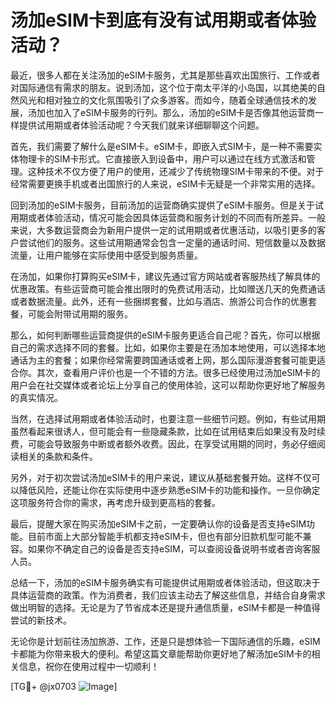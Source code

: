 # 汤加eSIM卡到底有没有试用期或者体验活动？

最近，很多人都在关注汤加的eSIM卡服务，尤其是那些喜欢出国旅行、工作或者对国际通信有需求的朋友。说到汤加，这个位于南太平洋的小岛国，以其绝美的自然风光和相对独立的文化氛围吸引了众多游客。而如今，随着全球通信技术的发展，汤加也加入了eSIM卡服务的行列。那么，汤加的eSIM卡是否像其他运营商一样提供试用期或者体验活动呢？今天我们就来详细聊聊这个问题。

首先，我们需要了解什么是eSIM卡。eSIM卡，即嵌入式SIM卡，是一种不需要实体物理卡的SIM卡形式。它直接嵌入到设备中，用户可以通过在线方式激活和管理。这种技术不仅方便了用户的使用，还减少了传统物理SIM卡带来的不便。对于经常需要更换手机或者出国旅行的人来说，eSIM卡无疑是一个非常实用的选择。

回到汤加的eSIM卡服务，目前汤加的运营商确实提供了eSIM卡服务。但是关于试用期或者体验活动，情况可能会因具体运营商和服务计划的不同而有所差异。一般来说，大多数运营商会为新用户提供一定的试用期或者优惠活动，以吸引更多的客户尝试他们的服务。这些试用期通常会包含一定量的通话时间、短信数量以及数据流量，让用户能够在实际使用中感受到服务质量。

在汤加，如果你打算购买eSIM卡，建议先通过官方网站或者客服热线了解具体的优惠政策。有些运营商可能会推出限时的免费试用活动，比如赠送几天的免费通话或者数据流量。此外，还有一些捆绑套餐，比如与酒店、旅游公司合作的优惠套餐，可能会附带试用期的服务。

那么，如何判断哪些运营商提供的eSIM卡服务更适合自己呢？首先，你可以根据自己的需求选择不同的套餐。比如，如果你主要是在汤加本地使用，可以选择本地通话为主的套餐；如果你经常需要跨国通话或者上网，那么国际漫游套餐可能更适合你。其次，查看用户评价也是一个不错的方法。很多已经使用过汤加eSIM卡的用户会在社交媒体或者论坛上分享自己的使用体验，这可以帮助你更好地了解服务的真实情况。

当然，在选择试用期或者体验活动时，也要注意一些细节问题。例如，有些试用期虽然看起来很诱人，但可能会有一些隐藏条款，比如在试用结束后如果没有及时续费，可能会导致服务中断或者额外收费。因此，在享受试用期的同时，务必仔细阅读相关的条款和条件。

另外，对于初次尝试汤加eSIM卡的用户来说，建议从基础套餐开始。这样不仅可以降低风险，还能让你在实际使用中逐步熟悉eSIM卡的功能和操作。一旦你确定这项服务符合你的需求，再考虑升级到更高档的套餐。

最后，提醒大家在购买汤加eSIM卡之前，一定要确认你的设备是否支持eSIM功能。目前市面上大部分智能手机都支持eSIM卡，但也有部分旧款机型可能不兼容。如果你不确定自己的设备是否支持eSIM，可以查阅设备说明书或者咨询客服人员。

总结一下，汤加的eSIM卡服务确实有可能提供试用期或者体验活动，但这取决于具体运营商的政策。作为消费者，我们应该主动去了解这些信息，并结合自身需求做出明智的选择。无论是为了节省成本还是提升通信质量，eSIM卡都是一种值得尝试的新技术。

无论你是计划前往汤加旅游、工作，还是只是想体验一下国际通信的乐趣，eSIM卡都能为你带来极大的便利。希望这篇文章能帮助你更好地了解汤加eSIM卡的相关信息，祝你在使用过程中一切顺利！

[TG💪+ @jx0703 ![Image](https://github.com/user-attachments/assets/dbca1d08-cadb-493c-b0ec-ad6f7a83f270)]